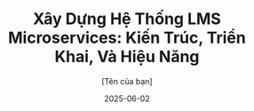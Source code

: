 ---
title: "Xây Dựng Hệ Thống LMS Microservices: Kiến Trúc, Triển Khai, Và Hiệu Năng"
date: "2025-06-02"
author: "[Tên của bạn]"
categories:
  - "hệ thống phân tán"
coverImage: "/images/anh.jpg"
coverWidth: 16
coverHeight: 9
excerpt: Khám phá các khái niệm và ứng dụng của hệ thống phân tán.
---